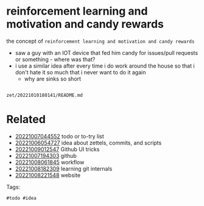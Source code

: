 # reinforcement learning and motivation and candy rewards

the concept of `reinforcement learning and motivation and candy rewards`
- saw a guy with an IOT device that fed him candy for issues/pull requests or something - where was that?
- i use a similar idea after every time i do work around the house so that i don't hate it so much that i never want to do it again
  - why are sinks so short

```
```

` zet/20221010180141/README.md `

# Related

- [20221007044552](/zet/20221007044552/README.md) todo or to-try list
- [20221006054727](/zet/20221006054727/README.md) idea about zettels, commits, and scripts
- [20221009012547](/zet/20221009012547/README.md) Github UI tricks
- [20221007194303](/zet/20221007194303/README.md) github
- [20221008061845](/zet/20221008061845/README.md) workflow
- [20221008182309](/zet/20221008182309/README.md) learning git internals
- [20221008221548](/zet/20221008221548/README.md) website

Tags:

    #todo #idea
